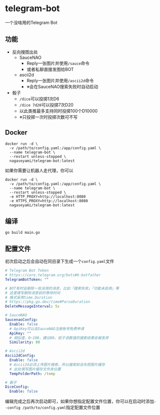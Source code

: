 # telegram-bot

一个没啥用的Telegram Bot

## 功能

- 反向搜图出处
  - SauceNAO
    - Reply一张图片并使用`/sauce`命令
    - 或者私聊直接发图给BOT
  - ascii2d
    - Reply一张图片并使用`/ascii2d`命令
    - ※会在SauceNAO搜索失败时自动启动
- 骰子
  - `/dice`可以投掷1次D6
  - `/dice 7d20`可以投掷7次D20
  - 以此类推最多支持同时投掷100个D10000
  - ※只投掷一次时投掷次数可不写

## Docker

```shell
docker run -d \
  -v /path/to/config.yaml:/app/config.yaml \
  --name telegram-bot \
  --restart unless-stopped \
  nagaseyami/telegram-bot:latest
```

如果你需要让机器人走代理，你可以

```shell
docker run -d \
  -v /path/to/config.yaml:/app/config.yaml \
  --name telegram-bot \
  --restart unless-stopped \
  -e HTTP_PROXY=http://localhost:8080
  -e HTTPS_PROXY=http://localhost:8080
  nagaseyami/telegram-bot:latest
```

## 编译

```shell
go build main.go
```

## 配置文件

初次启动之后会自动在同目录下生成一个`config.yaml`文件

```yaml
# Telegram Bot Token
# https://core.telegram.org/bots#6-botfather
TelegramBotToken: ""

# BOT有时会删除一些没用的消息，比如「搜索失败」「功能未启用」等
# 这里填写删除消息前的等待时间
# 格式采用time.Duration
# https://pkg.go.dev/time#ParseDuration
DeleteMessageInterval: 5s

# SauceNAO
SaucenaoConfig:
  Enable: false
  # ApiKey可以去SauceNAO注册账号免费申请
  ApiKey: ""
  # 相似度，0~100，建议80，低于该数值的搜索结果会被丢弃
  Similarity: 80

# Ascii2d
Ascii2dConfig:
  Enable: false
  # Ascii2d必须上传图片搜索，所以搜索前会先把图片缓存
  # 此处填写图片缓存文件夹位置
  TempFolderPath: /temp

# 骰子
DiceConfig:
  Enable: false
```

编辑完成之后再次启动即可，如果你想指定配置文件位置，你可以在启动时添加`--config /path/to/config.yaml`指定配置文件位置
